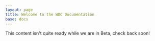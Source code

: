 ```yaml
---
layout: page
title: Welcome to the WDC Documentation
base: docs
---
```


This content isn't quite ready while we are in Beta, check back soon!